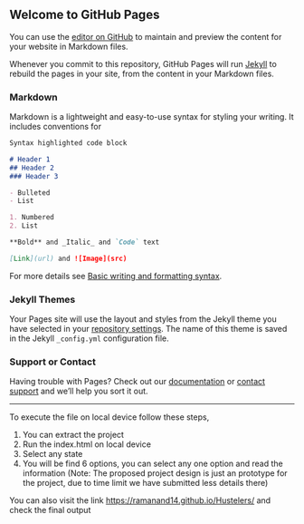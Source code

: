 ## Welcome to GitHub Pages

You can use the [editor on GitHub](https://github.com/Ramanand14/Hustelers/edit/main/README.md) to maintain and preview the content for your website in Markdown files.

Whenever you commit to this repository, GitHub Pages will run [Jekyll](https://jekyllrb.com/) to rebuild the pages in your site, from the content in your Markdown files.

### Markdown

Markdown is a lightweight and easy-to-use syntax for styling your writing. It includes conventions for

```markdown
Syntax highlighted code block

# Header 1
## Header 2
### Header 3

- Bulleted
- List

1. Numbered
2. List

**Bold** and _Italic_ and `Code` text

[Link](url) and ![Image](src)
```

For more details see [Basic writing and formatting syntax](https://docs.github.com/en/github/writing-on-github/getting-started-with-writing-and-formatting-on-github/basic-writing-and-formatting-syntax).

### Jekyll Themes

Your Pages site will use the layout and styles from the Jekyll theme you have selected in your [repository settings](https://github.com/Ramanand14/Hustelers/settings/pages). The name of this theme is saved in the Jekyll `_config.yml` configuration file.

### Support or Contact

Having trouble with Pages? Check out our [documentation](https://docs.github.com/categories/github-pages-basics/) or [contact support](https://support.github.com/contact) and we’ll help you sort it out.


********************************************************************************************************************************
To execute the file on local device follow these steps,
1. You can extract the project 
2. Run the index.html on local device
3. Select any state
4. You will be find 6 options, you can select any one option and read the information
(Note: The proposed project design is just an prototype for the project, due to time limit we have submitted less details there)


You can also visit the link https://ramanand14.github.io/Hustelers/ and check the final output
